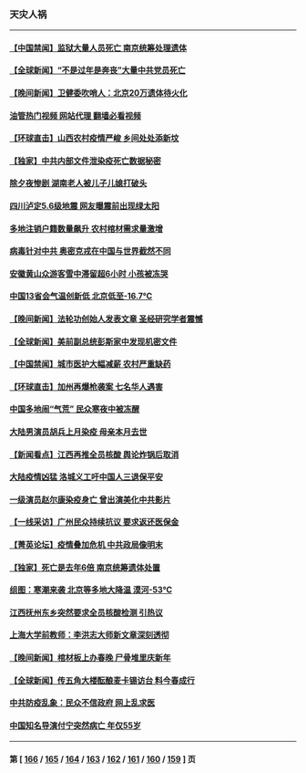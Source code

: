 ### 天灾人祸
---
#### [【中国禁闻】监狱大量人员死亡 南京统筹处理遗体](../../pages/ncid280/n13915572.md?01261645) 
#### [【全球新闻】“不是过年是奔丧”大量中共党员死亡](../../pages/ncid280/n13915882.md?01261645) 
#### [【晚间新闻】卫健委吹哨人：北京20万遗体待火化](../../pages/ncid280/n13915794.md?01261645) 
#### [油管热门视频 网站代理 翻墙必看视频](http://138.2.39.72:81/youtube.html?epic-marker?01261645)
#### [【环球直击】山西农村疫情严峻 乡间处处添新坟](../../pages/ncid280/n13915522.md?01261645) 
#### [【独家】中共内部文件泄染疫死亡数据秘密](../../pages/ncid280/n13915199.md?01261645) 
#### [除夕夜惨剧 湖南老人被儿子儿媳打破头](../../pages/ncid280/n13915407.md?01261645) 
#### [四川泸定5.6级地震 网友曝震前出现绿太阳](../../pages/ncid280/n13915590.md?01261645) 
#### [多地注销户籍数量飙升 农村棺材需求量激增](../../pages/ncid280/n13915510.md?01261645) 
#### [病毒针对中共 奥密克戎在中国与世界截然不同](../../pages/ncid280/n13915272.md?01261645) 
#### [安徽黄山众游客雪中滞留超6小时 小孩被冻哭](../../pages/ncid280/n13915298.md?01261645) 
#### [中国13省会气温创新低 北京低至-16.7℃](../../pages/ncid280/n13915218.md?01261645) 
#### [【晚间新闻】法轮功创始人发表文章 圣经研究学者震憾](../../pages/ncid280/n13915255.md?01261645) 
#### [【全球新闻】美前副总统彭斯家中发现机密文件](../../pages/ncid280/n13915171.md?01261645) 
#### [【中国禁闻】城市医护大幅减薪 农村严重缺药](../../pages/ncid280/n13914850.md?01261645) 
#### [【环球直击】加州再爆枪袭案 七名华人遇害](../../pages/ncid280/n13914369.md?01261645) 
#### [中国多地闹“气荒” 民众寒夜中被冻醒](../../pages/ncid280/n13915193.md?01261645) 
#### [大陆男演员胡兵上月染疫 母亲本月去世](../../pages/ncid280/n13914950.md?01261645) 
#### [【新闻看点】江西再推全员核酸 舆论炸锅后取消](../../pages/ncid280/n13914897.md?01261645) 
#### [大陆疫情凶猛 洛城义工吁中国人三退保平安](../../pages/ncid280/n13915022.md?01261645) 
#### [一级演员赵尔康染疫身亡 曾出演美化中共影片](../../pages/ncid280/n13914920.md?01261645) 
#### [【一线采访】广州民众持续抗议 要求返还医保金](../../pages/ncid280/n13914652.md?01261645) 
#### [【菁英论坛】疫情叠加危机 中共政局像明末](../../pages/ncid280/n13914887.md?01261645) 
#### [【独家】死亡是去年6倍 南京统筹遗体处置](../../pages/ncid280/n13914832.md?01261645) 
#### [组图：寒潮来袭 北京等多地大降温 漠河-53℃](../../pages/ncid280/n13914321.md?01261645) 
#### [江西抚州东乡突然要求全员核酸检测 引热议](../../pages/ncid280/n13914634.md?01261645) 
#### [上海大学前教师：李洪志大师新文章深刻透彻](../../pages/ncid280/n13914400.md?01261645) 
#### [【晚间新闻】棺材板上办春晚 尸骨堆里庆新年](../../pages/ncid280/n13914646.md?01261645) 
#### [【全球新闻】传五角大楼酝酿麦卡锡访台 料今春成行](../../pages/ncid280/n13914645.md?01261645) 
#### [中共防疫乱象：民众不信政府 网上乱求医](../../pages/ncid280/n13914293.md?01261645) 
#### [中国知名导演付宁突然病亡 年仅55岁](../../pages/ncid280/n13912437.md?01261645) 

---
#### 第 [ [166](./166.md?01261645) / [165](./165.md?01261645) / [164](./164.md?01261645) / [163](./163.md?01261645) / [162](./162.md?01261645) / [161](./161.md?01261645) / [160](./160.md?01261645) / [159](./159.md?01261645) ] 页

